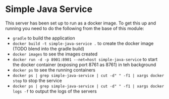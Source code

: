 # Simple Java Service
This server has been set up to run as a docker image.  To get this up and running you need to do the following from the base of this module:
 - `gradle` to build the application
 - `docker build -t simple-java-service .` to create the docker image (TODO blend into the gradle build)
 - `docker images` to see the images created
 - `docker run -d -p 8901:8901 --net=host simple-java-service` to start the docker container (exposing port 8761 as 8761) in teh background
 - `docker ps` to see the running containers
 - `docker ps | grep simple-java-service | cut -d" " -f1 | xargs docker stop` to stop the service
 - `docker ps | grep simple-java-service | cut -d" " -f1 | xargs docker logs -f` to output the logs of the servers 
